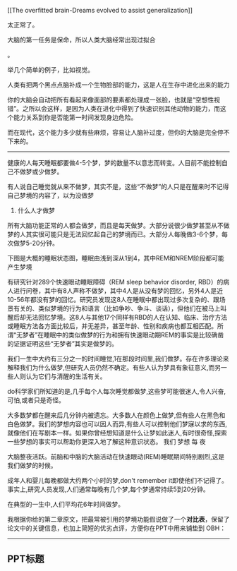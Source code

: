 [[The overfitted brain-Dreams evolved to assist generalization]]






太正常了。

大脑的第一任务是保命，所以人类大脑经常出现过拟合

。

举几个简单的例子，比如视觉。

人类有把两个黑点点脑补成一个生物脸部的能力，这是人在生存中进化出来的能力


你的大脑会自动把所有看起来像面部的要素都处理成一张脸，也就是“空想性视错”。之所以会这样，是因为人类在进化中得到了快速识别其他动物的能力，而这个能力关系到你是否能第一时间发现身边危险。

而在现代，这个能力多少就有些麻烦，容易让人脑补过度，但你的大脑是完全停不下来的。

---



健康的人每天睡眠都要做4-5个梦，梦的数量不以意志而转变。人目前不能控制自己不做梦或少做梦。

有人说自己睡觉就从来不做梦，其实不是，这些“不做梦”的人只是在醒来时不记得自己梦境的内容了，以为没做梦


1. 什么人才做梦

所有大脑功能正常的人都会做梦，而且是每天做梦。大部分说很少做梦甚至从不做梦的人其实很可能只是无法回忆起自己的梦境而已。大部分人每晚做3-6个梦，每次做梦5-20分钟。

下图是大概的睡眠状态图，睡眠由浅到深从1到4，其中REM和NREM阶段都可能产生梦境

有研究针对289个快速眼动睡眠障碍（REM sleep behavior disorder, RBD）的病人进行问卷，其中有8人声称不做梦，其中4人是从没有梦的回忆，另外4人是近10-56年都没有梦的回忆。研究员发现这8人在睡眠中都出现过多次复杂的、跟场景有关的、类似梦境的行为和语言（比如争吵、争斗、谈话），但他们在被马上叫醒后却无法回忆梦境。这8人与其他17个同样有RBD的人在认知、临床、治疗方法或睡眠方法各方面比较后，并无差异，甚至年龄、性别和疾病也都互相匹配。所谓“无梦者”在睡眠中的类似做梦的行为和拥有快速眼动期REM的事实是比较确凿的证据证明这些“无梦者”其实是做梦的。




 我们一生中大约有三分之一的时间睡觉,1在那段时间里,我们做梦。存在许多理论来解释我们为什么做梦,但研究人员仍然不确定。有些人认为梦具有象征意义,而另一些人则认为它们与清醒的生活有关。

do科学家们所知道的是,几乎每个人每次睡觉都做梦,这些梦可能很迷人,令人兴奋,可怕,或者只是奇怪。

大多数梦都在醒来后几分钟内被遗忘。大多数人在颜色上做梦,但有些人在黑色和白色做梦。我们的梦想内容也可以因人而异,有些人可以控制他们梦寐以求的东西,就像他们在写剧本一样。如果你曾经想知道是什么让梦如此迷人,有时很奇怪,探索一些梦想的事实可以帮助你更深入地了解这种意识状态。
我们 梦想 每 夜

大脑整夜活跃。前脑和中脑的大脑活动在快速眼动(REM)睡眠期间特别剧烈,这是我们做梦的时候。

成年人和婴儿每晚都做大约两个小时的梦,don't remember it即使他们不记得了。事实上,研究人员发现,人们通常每晚有几个梦,每个梦通常持续5到20分钟。

在典型的一生中,人们平均花6年时间做梦。



我根据你给的第二章原文，把最常被引用的梦境功能假说做了一个**对比表**，保留了论文中的关键信息，也加上简短的优劣点评，方便你在PPT中用来铺垫到 OBH：

---

## **PPT标题**
